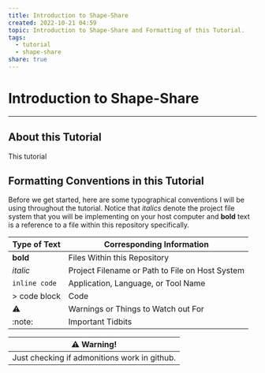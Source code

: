 ```yaml
---  
title: Introduction to Shape-Share  
created: 2022-10-21 04:59  
topic: Introduction to Shape-Share and Formatting of this Tutorial.  
tags:  
  - tutorial  
  - shape-share  
share: true  
---  
```

  
  
# Introduction to Shape-Share  
---  
##  About this Tutorial  
  
This tutorial   
  
  
  
## Formatting Conventions in this Tutorial  
  
Before we get started, here are some typographical conventions I will be using throughout the tutorial. Notice that *italics* denote the project file system that you will be implementing on your host computer and **bold** text is a reference to a file within this repository specifically.   
  
| Type of Text  | Corresponding Information                       |  
| ------------- | ----------------------------------------------- |  
| **bold**      | Files Within this Repository                    |  
| *italic*      | Project Filename or Path to File on Host System |  
| `inline code` | Application, Language, or Tool Name             |  
| > code block  | Code                                            |  
| :warning:     | Warnings or Things to Watch out For             |  
| :note:        | Important Tidbits                                                |  
  
  
| :warning: Warning! |  
| ------------------ |  
|       Just checking if admonitions work in github.             |  
  
